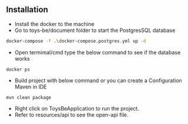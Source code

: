 ## Installation
- Install the docker to the machine
- Go to toys-be/document folder to start the PostgresSQL database
```bash
docker-compose -f .\docker-compose.postgres.yml up -d
```
- Open termimal/cmd type the below command to see if the database works
```
docker ps
```
- Build project with below command or you can create a Configuration Maven in IDE
```
mvn clean package
```
- Right click on ToysBeApplication to run the project.
- Refer to resources/api to see the open-api file.